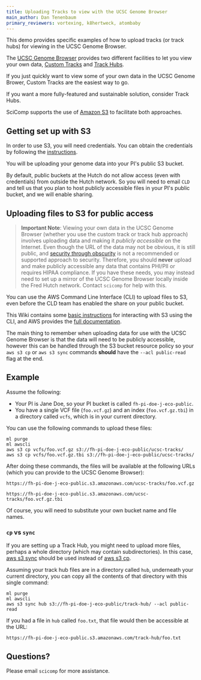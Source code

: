 ```yaml
---
title: Uploading Tracks to view with the UCSC Genome Browser
main_author: Dan Tenenbaum
primary_reviewers: vortexing, k8hertweck, atombaby
---
```


This demo provides specific examples of how to upload tracks (or track hubs) for viewing in the UCSC Genome Browser.

The [UCSC Genome Browser](https://genome.ucsc.edu/) provides two different facilities to let you view your own data,
[Custom Tracks](https://genome.ucsc.edu/cgi-bin/hgCustom) and [Track Hubs](https://genome.ucsc.edu/goldenPath/help/hgTrackHubHelp.html). 

If you just quickly want to view some of your own data in the UCSC Genome Brower, Custom Tracks are the easiest way to go.

If you want a more fully-featured and sustainable solution, consider Track Hubs.

SciComp supports the use of [Amazon S3](https://aws.amazon.com/s3/) to facilitate both approaches. 

## Getting set up with S3

In order to use S3, you will need credentials. You can obtain the credentials by following the [instructions](/scicomputing/access_credentials/#command-line-rhinogizmo-instructions).

You will be uploading your genome data into your PI's public S3 bucket.

By default, public buckets at the Hutch do not allow access (even with credentials) from outside the Hutch network. So you will need to email `CLD` and tell us that you plan to host publicly accessible files in your PI's public bucket, and we will enable sharing.

## Uploading files to S3 for public access

> **Important Note**: Viewing your own data in the UCSC Genome Browser (whether you use the custom track or track hub approach) involves uploading data and making it *publicly accessible* on the Internet. Even though the URL of the data may not be obvious, it is still public, and [security through obscurity](https://en.wikipedia.org/wiki/Security_through_obscurity) is not a recommended or supported approach to security. Therefore, you should **never** upload and make publicly accessible any data that contains PHI/PII or requires HIPAA compliance. If you have these needs, you may instead need to set up a mirror of the UCSC Genome Browser locally inside the Fred Hutch network. Contact `scicomp` for help with this.

You can use the AWS Command Line Interface (CLI) to upload files to S3, even before the CLD team has enabled the share on your public bucket.

This Wiki contains some [basic instructions](/compdemos/aws-s3/#aws-command-line-interface-cli) for interacting with S3 using the CLI, and AWS provides the [full documentation](https://docs.aws.amazon.com/cli/latest/reference/s3/).

The main thing to remember when uploading data for use with the UCSC Genome Browser is that the data will need to be publicly accessible, however this can be handled through the S3 bucket resource policy so your `aws s3 cp` or `aws s3 sync` commands **should** have the `--acl public-read` flag at the end.

## Example

Assume the following:

* Your PI is Jane Doe, so your PI bucket is called `fh-pi-doe-j-eco-public`. 
* You have a single VCF file (`foo.vcf.gz`) and an index (`foo.vcf.gz.tbi`) in a directory called `vcfs`, which is in your current directory.

You can use the following commands to upload these files:

```
ml purge
ml awscli
aws s3 cp vcfs/foo.vcf.gz s3://fh-pi-doe-j-eco-public/ucsc-tracks/
aws s3 cp vcfs/foo.vcf.gz.tbi s3://fh-pi-doe-j-eco-public/ucsc-tracks/
```

After doing these commands, the files will be available at the following URLs (which you can provide to the UCSC Genome Browser):

`https://fh-pi-doe-j-eco-public.s3.amazonaws.com/ucsc-tracks/foo.vcf.gz`

`https://fh-pi-doe-j-eco-public.s3.amazonaws.com/ucsc-tracks/foo.vcf.gz.tbi`

Of course, you will need to substitute your own bucket name and file names.

### `cp` vs `sync`

If you are setting up a Track Hub, you might need to upload more files, perhaps a whole directory (which may contain subdirectories). In this case, [aws s3 sync](https://docs.aws.amazon.com/cli/latest/reference/s3/sync.html) should be used instead of [aws s3 cp](https://docs.aws.amazon.com/cli/latest/reference/s3/cp.html).

Assuming your track hub files are in a directory called `hub`, underneath your current directory, you can copy all the contents of that directory with this single command:

```
ml purge
ml awscli
aws s3 sync hub s3://fh-pi-doe-j-eco-public/track-hub/ --acl public-read
```

If you had a file in `hub` called `foo.txt`, that file would then be accessible at the URL:

`https://fh-pi-doe-j-eco-public.s3.amazonaws.com/track-hub/foo.txt`

## Questions?

Please email `scicomp` for more assistance.
